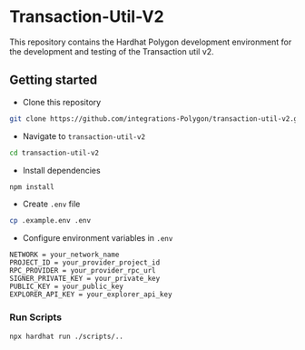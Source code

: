 # Transaction-Util-V2

This repository contains the Hardhat Polygon development environment for the development and testing of the Transaction util v2.

## Getting started
- Clone this repository
```sh
git clone https://github.com/integrations-Polygon/transaction-util-v2.git
```
- Navigate to `transaction-util-v2`
```sh
cd transaction-util-v2
```
- Install dependencies
```sh
npm install
```
- Create `.env` file
```sh
cp .example.env .env
```
- Configure environment variables in `.env`
```
NETWORK = your_network_name
PROJECT_ID = your_provider_project_id
RPC_PROVIDER = your_provider_rpc_url
SIGNER_PRIVATE_KEY = your_private_key
PUBLIC_KEY = your_public_key
EXPLORER_API_KEY = your_explorer_api_key
```

### Run Scripts
```sh
npx hardhat run ./scripts/..
```
